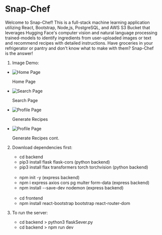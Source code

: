 # Snap-Chef

Welcome to Snap-Chef! This is a full-stack machine learning application utilizing React, Bootstrap, Node,js, PostgreSQL, and AWS S3 Bucket that leverages Hugging Face's computer vision and natural language processing trained-models to identify ingredients from user-uploaded images or text and recommend recipes with detailed instructions. Have groceries in your refrigerator or pantry and don't know what to make with them? Snap-Chef is the answer!

1. Image Demo:
<ul>
  <li>
    <img src="images/home.png" alt="Home Page" />
    <p>Home Page</p>
  </li>
  <li>
    <img src="images/search.png" alt="Search Page" />
    <p>Search Page</p>
  </li>
  <li>
    <img src="images/recipe_1.png" alt="Profile Page" />
    <p>Generate Recipes</p>
  </li>
  <li>
    <img src="images/recipe_2.png" alt="Profile Page" />
    <p>Generate Recipes cont.</p>
  </li>
</ul>

2. Download dependencies first:<br>

   - cd backend<br>
   - pip3 install flask flask-cors (python backend)<br>
   - pip3 install flax transformers torch torchvision (python backend)<br>

   <br>

   - npm init -y (express backend)<br>
   - npm i express axios cors pg multer form-data (express backend)<br>
   - npm install --save-dev nodemon (express backend)<br>

   <br>

   - cd frontend<br>
   - npm install react-bootstrap bootstrap react-router-dom<br>

3. To run the server:<br>
   - cd backend > python3 flaskSever.py<br>
   - cd backend > npm run dev<br>
